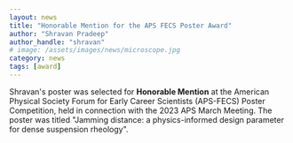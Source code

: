 ```yaml
---
layout: news
title: "Honorable Mention for the APS FECS Poster Award"
author: "Shravan Pradeep"
author_handle: "shravan"
# image: /assets/images/news/microscope.jpg
category: news
tags: [award]
---
```

Shravan's poster was selected for <b>Honorable Mention</b> at the American Physical Society Forum for Early Career Scientists (APS-FECS) Poster Competition, held in connection with the 2023 APS March Meeting. The poster was titled "Jamming distance: a physics-informed design parameter for dense suspension rheology". 